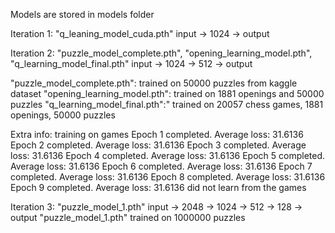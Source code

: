 Models are stored in models folder

Iteration 1: "q_leaning_model_cuda.pth"
input -> 1024 -> output


Iteration 2: "puzzle_model_complete.pth", "opening_learning_model.pth", "q_learning_model_final.pth"
input -> 1024 -> 512 -> output

"puzzle_model_complete.pth": trained on 50000 puzzles from kaggle dataset
"opening_learning_model.pth": trained on 1881 openings and 50000 puzzles 
"q_learning_model_final.pth":" trained on 20057 chess games, 1881 openings, 50000 puzzles

Extra info:
training on games
Epoch 1 completed. Average loss: 31.6136
Epoch 2 completed. Average loss: 31.6136
Epoch 3 completed. Average loss: 31.6136
Epoch 4 completed. Average loss: 31.6136
Epoch 5 completed. Average loss: 31.6136
Epoch 6 completed. Average loss: 31.6136
Epoch 7 completed. Average loss: 31.6136
Epoch 8 completed. Average loss: 31.6136
Epoch 9 completed. Average loss: 31.6136
did not learn from the games 

Iteration 3: "puzzle_model_1.pth"
input -> 2048 -> 1024 -> 512 -> 128 -> output
"puzzle_model_1.pth" trained on 1000000 puzzles
